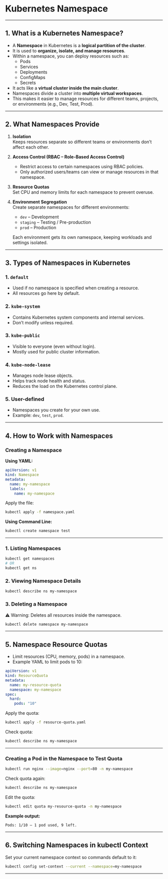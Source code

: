 # Kubernetes Namespace

---

## 1. What is a Kubernetes Namespace?

- A **Namespace** in Kubernetes is a **logical partition of the cluster**.  
- It is used to **organize, isolate, and manage resources**.  
- Within a namespace, you can deploy resources such as:
  - Pods
  - Services
  - Deployments
  - ConfigMaps
  - Secrets
- It acts like a **virtual cluster inside the main cluster**.  
- Namespaces divide a cluster into **multiple virtual workspaces**.  
- This makes it easier to manage resources for different teams, projects, or environments (e.g., Dev, Test, Prod).  

---

## 2. What Namespaces Provide

1. **Isolation**  
   Keeps resources separate so different teams or environments don’t affect each other.  

2. **Access Control (RBAC – Role-Based Access Control)**  
   - Restrict access to certain namespaces using RBAC policies.  
   - Only authorized users/teams can view or manage resources in that namespace.  

3. **Resource Quotas**  
   Set CPU and memory limits for each namespace to prevent overuse.  

4. **Environment Segregation**  
   Create separate namespaces for different environments:  
   - `dev` – Development  
   - `staging` – Testing / Pre-production  
   - `prod` – Production  

   Each environment gets its own namespace, keeping workloads and settings isolated.  

---

## 3. Types of Namespaces in Kubernetes

### 1. `default`
- Used if no namespace is specified when creating a resource.  
- All resources go here by default.  

### 2. `kube-system`
- Contains Kubernetes system components and internal services.  
- Don’t modify unless required.  

### 3. `kube-public`
- Visible to everyone (even without login).  
- Mostly used for public cluster information.  

### 4. `kube-node-lease`
- Manages node lease objects.  
- Helps track node health and status.  
- Reduces the load on the Kubernetes control plane.  

### 5. **User-defined**
- Namespaces you create for your own use.  
- Example: `dev`, `test`, `prod`.  

---

## 4. How to Work with Namespaces

### Creating a Namespace

**Using YAML:**
```yaml
apiVersion: v1
kind: Namespace
metadata:
  name: my-namespace
  labels:
    name: my-namespace
````

Apply the file:

```bash
kubectl apply -f namespace.yaml
```

**Using Command Line:**

```bash
kubectl create namespace test
```

---

### 1. Listing Namespaces

```bash
kubectl get namespaces
# OR
kubectl get ns
```

### 2. Viewing Namespace Details

```bash
kubectl describe ns my-namespace
```

### 3. Deleting a Namespace

⚠️ Warning: Deletes all resources inside the namespace.

```bash
kubectl delete namespace my-namespace
```

---

## 5. Namespace Resource Quotas

* Limit resources (CPU, memory, pods) in a namespace.
* Example YAML to limit pods to 10:

```yaml
apiVersion: v1
kind: ResourceQuota
metadata:
  name: my-resource-quota
  namespace: my-namespace
spec:
  hard:
    pods: "10"
```

Apply the quota:

```bash
kubectl apply -f resource-quota.yaml
```

Check quota:

```bash
kubectl describe ns my-namespace
```

---

### Creating a Pod in the Namespace to Test Quota

```bash
kubectl run nginx --image=nginx --port=80 -n my-namespace
```

Check quota again:

```bash
kubectl describe ns my-namespace
```

Edit the quota:

```bash
kubectl edit quota my-resource-quota -n my-namespace
```
**Example output:**

```
Pods: 1/10 — 1 pod used, 9 left.
```

---

## 6. Switching Namespaces in kubectl Context

Set your current namespace context so commands default to it:

```bash
kubectl config set-context --current --namespace=my-namespace
```
---
